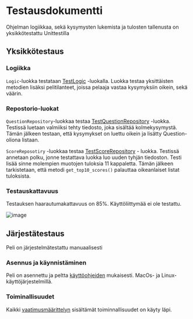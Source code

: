 # Testausdokumentti

Ohjelman logiikkaa, sekä kysymysten lukemista ja tulosten tallenusta on yksikkötestattu Unittestilla

## Yksikkötestaus

### Logiikka

`Logic`-luokka testataan [TestLogic](https://github.com/ttuukka/ot-harjoitustyo/blob/master/src/tests/logic_test.py) -luokalla. Luokka testaa yksittäisten metodien lisäksi pelitilanteet, joissa pelaaja vastaa kysymyksiin oikein, sekä väärin.

### Repostorio-luokat

`QuestionRepository`-luokkaa testaa [TestQuestionRepository](https://github.com/ttuukka/ot-harjoitustyo/blob/master/src/tests/question_repo_test.py) -luokka. Testissä luetaan valmiiksi tehty tiedosto, joka sisältää kolmekysymystä. Tämän jälkeen testaan, että kysymykset on luettu oikein ja lisätty Question-oliona listaan.

`ScoreReposotiry` -luokkaa testaa [TestScoreRepository](https://github.com/ttuukka/ot-harjoitustyo/blob/master/src/tests/score_repo_test.py) - luokka. Testissä annetaan polku, jonne testattava luokka luo uuden tyhjän tiedoston. Testi lisää sinne molempien muotojen tuloksia 11 kappaletta. Tämän jälkeen tarkistetaan, että metodi `get_top10_scores()` palauttaa oikeanlaiset listat tuloksista.

### Testauskattavuus 

Testauksen haarautumakattavuus on 85%. Käyttöliittymää ei ole testattu.

![image](https://user-images.githubusercontent.com/128143830/236680303-c5691a62-061d-4d8f-8a18-9c8fb053aafb.png)

## Järjestätestaus

Peli on järjestelmätestattu manuaalisesti

### Asennus ja käynnistäminen

Peli on asennettu ja peltta [käyttöohjeiden](https://github.com/ttuukka/ot-harjoitustyo/blob/master/dokumentaatio/kayttoohje.md) mukaisesti. MacOs- ja Linux-käyttöjärjestelmillä.

### Toiminallisuudet 

Kaikki [vaatimusmäärittelyn](https://github.com/ttuukka/ot-harjoitustyo/blob/master/dokumentaatio/vaatimusmaarittely.md) sisältämät toiminnallisuudet on käyty läpi. 
